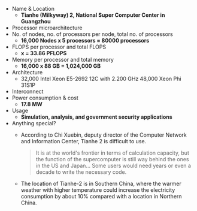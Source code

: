 - Name & Location
    - **Tianhe (Milkyway) 2, National Super Computer Center in Guangzhou** 
- Processor microarchitecture
- No. of nodes, no. of processors per node, total no. of processors
    - **16,000 Nodes x 5 processors = 80000 processors** 
- FLOPS per processor and total FLOPS
    - **x  = 33.86 PFLOPS**
- Memory per processor and total memory
    - **16,000 x 88 GB =  1,024,000 GB**
- Architecture
    - 32,000 Intel Xeon E5-2692 12C with 2.200 GHz 48,000 Xeon Phi 31S1P
- Interconnect
- Power consumption & cost
    - **17.8 MW** 
- Usage
    - **Simulation, analysis, and government security applications**
- Anything special?
    - According to Chi Xuebin, deputy director of the Computer Network and Information Center, Tianhe 2 is difficult to use.  

        > It is at the world's frontier in terms of calculation capacity, but
        > the function of the supercomputer is still way behind the ones in the
        > US and Japan... Some users would need years or even a decade to write
        > the necessary code.

    - The location of Tianhe-2 is in Southern China, where the warmer weather with higher temperature could increase the electricity consumption by about 10% compared with a location in Northern China.
